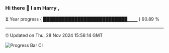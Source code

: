 ### Hi there 👋 I am Harry , 

⏳ Year progress { ███████████████████████████▁▁▁ } 90.89 %

---

⏰ Updated on Thu, 28 Nov 2024 15:56:14 GMT

![Progress Bar CI](https://github.com/duykhang68/duykhang68/workflows/Progress%20Bar%20CI/badge.svg)
